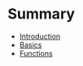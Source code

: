# Summary

* [Introduction](README.md)
* [Basics](chapters/1-basics.md)
* [Functions](chapters/2-functions.md)